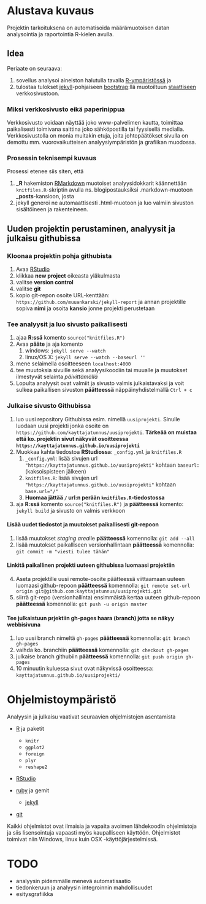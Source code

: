 Alustava kuvaus
====================

Projektin tarkoituksena on automatisoida määrämuotoisen datan analysointia ja raportointia R-kielen avulla.

Idea
--------------------

Periaate on seuraava:

1. sovellus analysoi aineiston halutulla tavalla [R-ympäristössä](http://www.r-project.org/) ja 
2. tulostaa tulokset [jekyll](http://jekyllrb.com/)-pohjaiseen [bootstrap](http://getbootstrap.com/):llä muotoiltuun [staattiseen](http://fi.wikipedia.org/wiki/Verkkosivu#Staattiset_ja_dynaamiset_sivut) verkkosivustoon.

### Miksi verkkosivusto eikä paperinippua

Verkkosivusto voidaan näyttää joko www-palvelimen kautta, toimittaa paikalisesti toimivana saittina joko sähköpostilla tai fyysisellä medialla. Verkkosivustolla on monia muitakin etuja, joita johtopäätökset sivulla on demottu mm. vuorovaikutteisen analyysiympäristön ja grafiikan muodossa.

### Prosessin teknisempi kuvaus

Prosessi etenee siis siten, että 

1. **_R** hakemiston [RMarkdown](http://www.rstudio.com/ide/docs/r_markdown) muotoiset analyysidokkarit käännettään `knitfiles.R`-skriptin avulla ns. blogipostauksiksi .markdown-muotoon **_posts**-kansioon, josta 
2. jekyll generoi ne automaattisesti .html-muotoon ja luo valmiin sivuston sisältöineen ja rakenteineen.


Uuden projektin perustaminen, analyysit ja julkaisu githubissa
---------------------------

### Kloonaa projektin pohja githubista

1. Avaa [RStudio](http://www.rstudio.com/ide/download/)
2. klikkaa **new project** oikeasta yläkulmasta
3. valitse **version control**
4. valitse **git**
5. kopio git-repon osoite URL-kenttään: `https://github.com/muuankarski/jekyll-report` ja annan projektille sopiva **nimi** ja osoita **kansio** jonne projekti perustetaan

### Tee analyysit ja luo sivusto paikallisesti

1. ajaa **R:ssä** komento `source("knitfiles.R")`
2. Avaa **pääte** ja aja komento 
    1. windows: `jekyll serve --watch`
    2. linux/OS X: `jekyll serve --watch --baseurl ''`
3. mene selaimella osoitteeseen `localhost:4000`
4. tee muutoksia sivuille sekä analyysikoodiin tai muualle ja muutokset ilmestyvät selainta *päivittämällä*
5. Lopulta analyysit ovat valmiit ja sivusto valmis julkaistavaksi ja voit sulkea paikallisen sivuston **päätteessä** näppäinyhdistelmällä `Ctrl + c`

### Julkaise sivusto Githubissa

1. luo uusi repository Githubissa esim. nimellä `uusiprojekti`. Sinulle luodaan uusi projekti jonka osoite on `https://github.com/kayttajatunnus/uusiprojekti`. **Tärkeää on muistaa että ko. projektin sivut näkyvät osoitteessa `https://kayttajatunnus.github.io/uusiprojekti`**
2. Muokkaa kahta tiedostoa **RStudiossa**: `_config.yml` ja `knitfiles.R`
    1. `_config.yml`: lisää sivujen url `"https://kayttajatunnus.github.io/uusiprojekti"` kohtaan `baseurl: ` (kaksoispisteen jälkeen)
    2. `knitfiles.R`: lisää sivujen url `"https://kayttajatunnus.github.io/uusiprojekti"` kohtaan `base.url="/"`
    3. **Huomaa jättää `/` url:n perään `knitfiles.R`-tiedostossa**
3. aja **R:ssä** komento `source("knitfiles.R")`  ja **päätteessä** komento: `jekyll build` ja sivusto on valmis verkkoon

#### Lisää uudet tiedostot ja muutokset paikallisesti git-repoon

1. lisää muutokset *staging area*lle **päätteessä** komennolla: `git add --all`
2. lisää muutokset paikalliseen versionhallintaan **päätteessä** komennolla: `git commit -m "viesti tulee tähän"`

#### Linkitä paikallinen projekti uuteen githubissa luomaasi projektiin

4. Aseta projektille uusi remote-osoite päätteessä viittaamaan uuteen luomaasi github-repoon **päätteessä** komennolla: `git remote set-url origin git@github.com:kayttajatunnus/uusiprojekti.git`
5. siirrä git-repo (versionhallinta) ensimmäistä kertaa uuteen github-repoon **päätteessä** komennolla: `git push -u origin master`

#### Tee julkaistuun prjektiin gh-pages haara (branch) jotta se näkyy webbisivuna

1. luo uusi branch nimeltä `gh-pages` **päätteessä** komennolla: `git branch gh-pages`
2. vaihda ko. branchiin **päätteessä** komennolla: `git checkout gh-pages`
3. julkaise branch githubiin **päätteessä** komennolla: `git push origin gh-pages`
4. 10 minuutin kuluessa sivut ovat näkyvissä osoitteessa: `kayttajatunnus.github.io/uusiprojekti/`


Ohjelmistoympäristö
======================


Analyysin ja julkaisu vaativat seuraavien ohjelmistojen asentamista
- [R]() ja paketit
    - `knitr`
    - `ggplot2`
    - `foreign`
    - `plyr`
    - `reshape2`
- [RStudio](http://www.rstudio.com/ide/download/)

- [ruby](https://www.ruby-lang.org/en/) ja gemit
    - [jekyll]()

- [git](http://git-scm.com/)

Kaikki ohjelmistot ovat ilmaisia ja vapaita avoimen lähdekoodin ohjelmistoja ja siis lisensointuja vapaasti myös kaupalliseen käyttöön. Ohjelmistot toimivat niin Windows, linux kuin OSX -käyttöjärjestelmissä.

TODO
======================

- analyysin pidemmälle menevä automatisaatio
- tiedonkeruun ja analyysin integroinnin mahdollisuudet
- esitysgrafiikka

